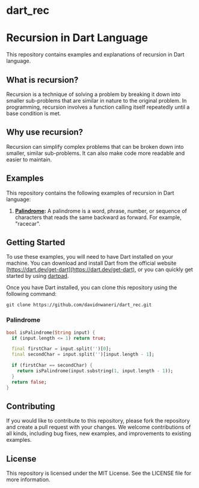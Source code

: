 # dart_rec

# Recursion in Dart Language

This repository contains examples and explanations of recursion in Dart language.

## What is recursion?

Recursion is a technique of solving a problem by breaking it down into smaller sub-problems that are similar in nature to the original problem. In programming, recursion involves a function calling itself repeatedly until a base condition is met.

## Why use recursion?

Recursion can simplify complex problems that can be broken down into smaller, similar sub-problems. It can also make code more readable and easier to maintain.

## Examples

This repository contains the following examples of recursion in Dart language:

1. **[Palindrome](#palindrome):** A palindrome is a word, phrase, number, or sequence of characters that reads the same backward as forward. For example, "racecar".

## Getting Started

To use these examples, you will need to have Dart installed on your machine. You can download and install Dart from the official website [https://dart.dev/get-dart](https://dart.dev/get-dart), or you can quickly get started by using [dartpad](https://dartpad.dev/).

Once you have Dart installed, you can clone this repository using the following command:

```
git clone https://github.com/davidnwaneri/dart_rec.git
```

### Palindrome

```dart
bool isPalindrome(String input) {
  if (input.length <= 1) return true;

  final firstChar = input.split('')[0];
  final secondChar = input.split('')[input.length - 1];

  if (firstChar == secondChar) {
    return isPalindrome(input.substring(1, input.length - 1));
  }
  return false;
}
```


## Contributing

If you would like to contribute to this repository, please fork the repository and create a pull request with your changes. We welcome contributions of all kinds, including bug fixes, new examples, and improvements to existing examples.

## License

This repository is licensed under the MIT License. See the LICENSE file for more information.


